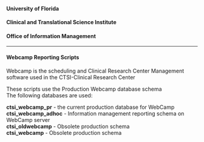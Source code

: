 #### University of Florida    
#### Clinical and Translational Science Institute   
#### Office of Information Management   
- - - - - - - - 
#### Webcamp Reporting Scripts   
Webcamp is the scheduling and Clinical Research Center Management    
software used in the CTSI-Clinical Research Center   
      
These scripts use the Production Webcamp database schema    
The following databases are used:
     
 **ctsi_webcamp_pr**  - the current production database for WebCamp   
 **ctsi_webcamp_adhoc**  - Information management reporting schema on WebCamp server   
 **ctsi_oldwebcamp**  - Obsolete production schema   
 **ctsi_webcamp** - Obsolete production schema   
